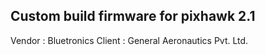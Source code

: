 ## Custom build firmware for pixhawk 2.1 ##

Vendor : Bluetronics
Client : General Aeronautics Pvt. Ltd.
